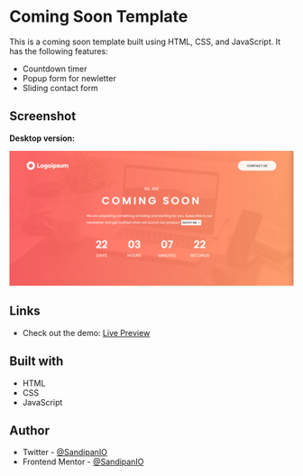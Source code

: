 # Coming Soon Template

This is a coming soon template built using HTML, CSS, and JavaScript. It has the following features:
- Countdown timer
- Popup form for newletter
- Sliding contact form

## Screenshot

**Desktop version:**

![Desktop Version of Coming Soon Template](https://github.com/SandipanIO/coming-soon-template/blob/main/screenshots/coming-soon-desktop-version.png)

## Links

- Check out the demo: [Live Preview](https://sandipan-coming-soon-template.netlify.app/)

## Built with

- HTML
- CSS
- JavaScript

## Author

- Twitter - [@SandipanIO](https://www.twitter.com/SandipanIO)
- Frontend Mentor - [@SandipanIO](https://www.frontendmentor.io/profile/SandipanIO)
